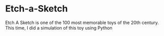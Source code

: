 # Etch-a-Sketch
Etch A Sketch is one of the 100 most memorable toys of the 20th century. This time, I did a simulation of this toy using Python
